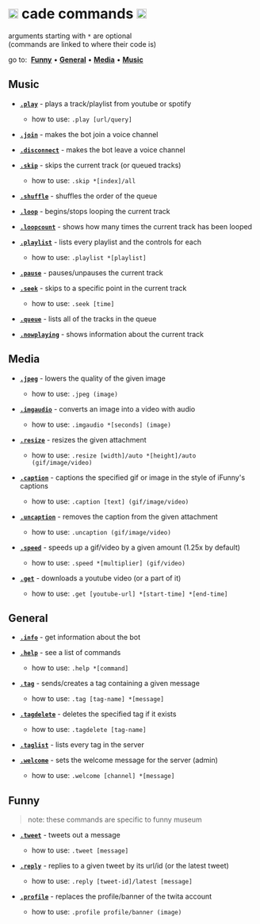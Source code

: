 # <img src='https://i.imgur.com/yxm0XNL.gif' width='20'> cade commands <img src='https://i.imgur.com/yxm0XNL.gif' width='20'>
arguments starting with `*` are optional<br>
(commands are linked to where their code is)

go to:&nbsp; [**Funny**](#funny) • [**General**](#general) • [**Media**](#media) • [**Music**](#music)


## Music
-  [**`.play`**](https://github.com/source64/cade/blob/main/cogs/music.py#L80) - plays a track/playlist from youtube or spotify
   -  how to use: `.play [url/query]`

-  [**`.join`**](https://github.com/source64/cade/blob/main/cogs/music.py#L132) - makes the bot join a voice channel

-  [**`.disconnect`**](https://github.com/source64/cade/blob/main/cogs/music.py#L148) - makes the bot leave a voice channel

-  [**`.skip`**](https://github.com/source64/cade/blob/main/cogs/music.py#L163) - skips the current track (or queued tracks)
   -  how to use: `.skip *[index]/all`

-  [**`.shuffle`**](https://github.com/source64/cade/blob/main/cogs/music.py#L244) - shuffles the order of the queue

-  [**`.loop`**](https://github.com/source64/cade/blob/main/cogs/music.py#L262) - begins/stops looping the current track

-  [**`.loopcount`**](https://github.com/source64/cade/blob/main/cogs/music.py#L280) - shows how many times the current track has been looped

-  [**`.playlist`**](https://github.com/source64/cade/blob/main/cogs/music.py#L292) - lists every playlist and the controls for each
   -  how to use: `.playlist *[playlist]`

-  [**`.pause`**](https://github.com/source64/cade/blob/main/cogs/music.py#L313) - pauses/unpauses the current track

-  [**`.seek`**](https://github.com/source64/cade/blob/main/cogs/music.py#L327) - skips to a specific point in the current track
   -  how to use: `.seek [time]`

-  [**`.queue`**](https://github.com/source64/cade/blob/main/cogs/music.py#L377) - lists all of the tracks in the queue

-  [**`.nowplaying`**](https://github.com/source64/cade/blob/main/cogs/music.py#L391) - shows information about the current track


## Media
-  [**`.jpeg`**](https://github.com/source64/cade/blob/main/cogs/media.py#L45) - lowers the quality of the given image
   -  how to use: `.jpeg (image)`

-  [**`.imgaudio`**](https://github.com/source64/cade/blob/main/cogs/media.py#L59) - converts an image into a video with audio
   -  how to use: `.imgaudio *[seconds] (image)`

-  [**`.resize`**](https://github.com/source64/cade/blob/main/cogs/media.py#L185) - resizes the given attachment
   -  how to use: `.resize [width]/auto *[height]/auto (gif/image/video)`

-  [**`.caption`**](https://github.com/source64/cade/blob/main/cogs/media.py#L226) - captions the specified gif or image in the style of iFunny's captions
   -  how to use: `.caption [text] (gif/image/video)`

-  [**`.uncaption`**](https://github.com/source64/cade/blob/main/cogs/media.py#L238) - removes the caption from the given attachment
   -  how to use: `.uncaption (gif/image/video)`

-  [**`.speed`**](https://github.com/source64/cade/blob/main/cogs/media.py#L250) - speeds up a gif/video by a given amount (1.25x by default)
   -  how to use: `.speed *[multiplier] (gif/video)`

-  [**`.get`**](https://github.com/source64/cade/blob/main/cogs/media.py#L273) - downloads a youtube video (or a part of it)
   -  how to use: `.get [youtube-url] *[start-time] *[end-time]`


## General
-  [**`.info`**](https://github.com/source64/cade/blob/main/cogs/general.py#L77) - get information about the bot

-  [**`.help`**](https://github.com/source64/cade/blob/main/cogs/general.py#L118) - see a list of commands
   -  how to use: `.help *[command]`

-  [**`.tag`**](https://github.com/source64/cade/blob/main/cogs/general.py#L157) - sends/creates a tag containing a given message
   -  how to use: `.tag [tag-name] *[message]`

-  [**`.tagdelete`**](https://github.com/source64/cade/blob/main/cogs/general.py#L181) - deletes the specified tag if it exists
   -  how to use: `.tagdelete [tag-name]`

-  [**`.taglist`**](https://github.com/source64/cade/blob/main/cogs/general.py#L198) - lists every tag in the server

-  [**`.welcome`**](https://github.com/source64/cade/blob/main/cogs/general.py#L212) - sets the welcome message for the server (admin)
   -  how to use: `.welcome [channel] *[message]`


## Funny
> note: these commands are specific to funny museum
-  [**`.tweet`**](https://github.com/source64/cade/blob/main/cogs/funny.py#L51) - tweets out a message
   -  how to use: `.tweet [message]`

-  [**`.reply`**](https://github.com/source64/cade/blob/main/cogs/funny.py#L68) - replies to a given tweet by its url/id (or the latest tweet)
   -  how to use: `.reply [tweet-id]/latest [message]`

-  [**`.profile`**](https://github.com/source64/cade/blob/main/cogs/funny.py#L125) - replaces the profile/banner of the twita account
   -  how to use: `.profile profile/banner (image)`